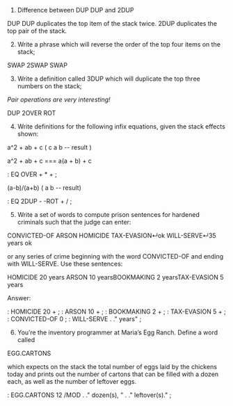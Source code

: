 1. Difference between DUP DUP and 2DUP

DUP DUP duplicates the top item of the stack twice. 2DUP duplicates the top pair of the stack.

2. Write a phrase which will reverse the order of the top four items on the stack;

SWAP 2SWAP SWAP

3. Write a definition called 3DUP which will duplicate the top three numbers on the stack;

*Pair operations are very interesting!*

DUP 2OVER ROT

4. Write definitions for the following infix equations, given the stack effects shown:

a^2 + ab + c   ( c a b -- result )

a^2 + ab + c === a(a + b) + c

: EQ   OVER + * + ;

(a-b)/(a+b)  ( a b -- result)

: EQ   2DUP - -ROT + / ;

5. Write a set of words to compute prison sentences for hardened criminals such that the judge can enter:

CONVICTED-OF ARSON HOMICIDE TAX-EVASION↵ok WILL-SERVE↵35 years ok

or any series of crime beginning with the word CONVICTED-OF and ending with WILL-SERVE. Use these sentences:

HOMICIDE 20 years ARSON 10 yearsBOOKMAKING 2 yearsTAX-EVASION 5 years

Answer:

: HOMICIDE   20 + ;
: ARSON   10 + ;
: BOOKMAKING   2 + ;
: TAX-EVASION   5 + ;
: CONVICTED-OF   0 ;
: WILL-SERVE   . ."  years" ;

6. You’re the inventory programmer at Maria’s Egg Ranch. Define a word called

EGG.CARTONS

which expects on the stack the total number of eggs laid by the chickens today and prints out the number of cartons that can be filled with a dozen each, as well as the number of leftover eggs.

: EGG.CARTONS   12 /MOD . ." dozen(s), " . ." leftover(s)." ;
